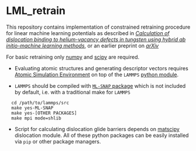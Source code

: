 LML_retrain
===========

This repository contains implementation of constrained retraining procedure for linear machine learning potentials as described in 
[*Calculation of dislocation binding to helium-vacancy defects in tungsten using hybrid ab initio-machine learning methods*](https://doi.org/10.1016/j.actamat.2023.118734), or an earlier preprint on [*arXiv*](https://arxiv.org/abs/2111.11262)


For basic retraining only [numpy](https://numpy.org/) and [scipy](https://docs.scipy.org/doc/scipy/reference/generated/scipy.linalg.orth.html) are required. 

- Evaluating atomic structures and generating descriptor vectors requires [Atomic Simulation Environment](https://wiki.fysik.dtu.dk/ase/) on top of the `LAMMPS` [python module](https://docs.lammps.org/Python_module.html). 

- `LAMMPS` should be compiled with [`ML-SNAP` package](https://docs.lammps.org/pair_snap.html#restrictions) which is not included by default, i.e. with a traditional make for `LAMMPS`
```
  cd /path/to/lammps/src
  make yes-ML-SNAP
  make yes-[OTHER PACKAGES]
  make mpi mode=shlib
```

- Script for calculating dislocation glide barriers depends on [matscipy](https://github.com/libAtoms/matscipy) dislocation module. All of these python packages can be easily installed via `pip` or other package managers.
